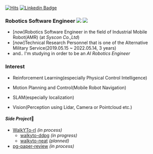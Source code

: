 [![Hits](https://hits.seeyoufarm.com/api/count/incr/badge.svg?url=https%3A%2F%2Fgithub.com%2FCUN-bjy)](https://hits.seeyoufarm.com)
[![Linkedin Badge](https://img.shields.io/badge/-LinkedIn-blue?style=flat-square&logo=Linkedin&logoColor=white&link=https://www.linkedin.com/in/seong-yun-byeon-8183a8113/)](https://www.linkedin.com/in/junyeob-baek-640abb5b/)


### Robotics Software Engineer  ![](https://img.shields.io/badge/-Python-333?style=flat-square&logo=Python&logoColor=fff)   ![](https://img.shields.io/badge/-C/C++-c14438?style=flat-square&logo=C&logoColor=fff)



- [*now*]Robotics Software Engineer in the field of Industrial Mobile Robot(AMR) (at *Syscon Co.,Ltd*)
- [*now*]Technical Research Personnel that is one of the Alternative Military Service(2019.05.15 ~ 2022.05.14, 3 years)
- and.. I'm studying in order to be an *AI Robotics Engineer*

### Interest

- Reinforcement Learning(especially Physical Control Intelligence)

- Motion Planning and Control(Mobile Robot Navigation)

- SLAM(especially localization)

- Vision(Perception using Lidar, Camera or Pointcloud etc.)

#### *Side Project*🔭

- [WalkYTo-rl](https://github.com/CUN-bjy/WalkYTo-rl) *(in process)* 
  - [walkyto-ddpg](https://github.com/CUN-bjy/walkyto-ddpg) *(in progress)*
  - [walkyto-neat](https://github.com/CUN-bjy/walkyto-neat) *(planned)*
- [pg-paper-review](https://github.com/CUN-bjy/pg-paper-review) *(in process)*
